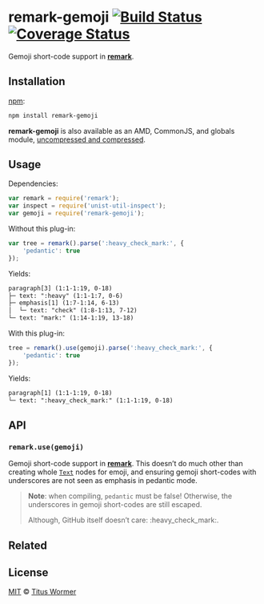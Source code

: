 # remark-gemoji [![Build Status][travis-badge]][travis] [![Coverage Status][codecov-badge]][codecov]

Gemoji short-code support in [**remark**][remark].

## Installation

[npm][npm-install]:

```bash
npm install remark-gemoji
```

**remark-gemoji** is also available as an AMD, CommonJS, and globals
module, [uncompressed and compressed][releases].

## Usage

Dependencies:

```javascript
var remark = require('remark');
var inspect = require('unist-util-inspect');
var gemoji = require('remark-gemoji');
```

Without this plug-in:

```javascript
var tree = remark().parse(':heavy_check_mark:', {
    'pedantic': true
});
```

Yields:

```txt
paragraph[3] (1:1-1:19, 0-18)
├─ text: ":heavy" (1:1-1:7, 0-6)
├─ emphasis[1] (1:7-1:14, 6-13)
│  └─ text: "check" (1:8-1:13, 7-12)
└─ text: "mark:" (1:14-1:19, 13-18)
```

With this plug-in:

```javascript
tree = remark().use(gemoji).parse(':heavy_check_mark:', {
    'pedantic': true
});
```

Yields:

```txt
paragraph[1] (1:1-1:19, 0-18)
└─ text: ":heavy_check_mark:" (1:1-1:19, 0-18)
```

## API

### `remark.use(gemoji)`

Gemoji short-code support in [**remark**][remark].
This doesn’t do much other than creating whole [`Text`][text] nodes
for emoji, and ensuring gemoji short-codes with underscores are not
seen as emphasis in pedantic mode.

> **Note**: when compiling, `pedantic` must be false! Otherwise,
> the underscores in gemoji short-codes are still escaped.
>
> Although, GitHub itself doesn’t care: :heavy\_check\_mark:.

## Related

<!-- Definitions -->

[travis-badge]: https://img.shields.io/travis/wooorm/remark-gemoji/master.svg

[travis]: https://travis-ci.org/wooorm/remark-gemoji

[codecov-badge]: https://img.shields.io/codecov/c/github/wooorm/remark-gemoji.svg

[codecov]: https://codecov.io/github/wooorm/remark-gemoji

[npm-install]: https://docs.npmjs.com/cli/install

[releases]: https://github.com/wooorm/remark-gemoji/releases

[remark]: https://github.com/wooorm/remark

[text]: https://github.com/wooorm/mdast#textnode

## License

[MIT](LICENSE) © [Titus Wormer](http://wooorm.com)
